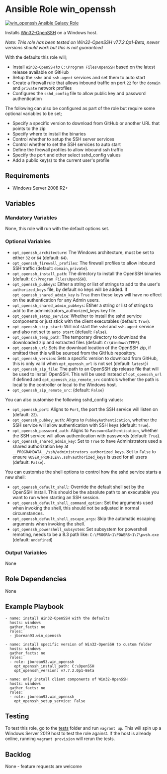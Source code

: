 # Ansible Role win_openssh

[![win_openssh Ansible Galaxy Role](https://img.shields.io/ansible/role/31890.svg)](https://galaxy.ansible.com/jborean93/win_openssh)

Installs [Win32-OpenSSH](https://github.com/PowerShell/Win32-OpenSSH) on a
Windows host.

_Note: This role has been tested on Win32-OpenSSH v7.7.2.0p1-Beta, newer versions should work but this is not guaranteed_

With the defaults this role will;

* Install `Win32-OpenSSH` to `C:\Program Files\OpenSSH` based on the latest release available on GitHub
* Setup the `sshd` and `ssh-agent` services and set them to auto start
* Create a firewall rule that allows inbound traffic on port `22` for the `domain` and `private` network profiles
* Configures the `sshd_config` file to allow public key and password authentication

The following can also be configured as part of the role but require some
optional variables to be set;

* Specify a specific version to download from GitHub or another URL that points to the zip
* Specify where to install the binaries
* Control whether to setup the SSH server services
* Control whether to set the SSH services to auto start
* Define the firewall profiles to allow inbound ssh traffic
* Specify the port and other select sshd\_config values
* Add a public key(s) to the current user's profile


## Requirements

* Windows Server 2008 R2+


## Variables

### Mandatory Variables

None, this role will run with the default options set.

### Optional Variables

* `opt_openssh_architecture`: The Windows architecture, must be set to either `32` or `64` (default: `64`).
* `opt_openssh_firewall_profiles`: The firewall profiles to allow inbound SSH traffic (default: `domain,private`).
* `opt_openssh_install_path`: The directory to install the OpenSSH binaries (default: `C:\Program Files\OpenSSH`).
* `opt_openssh_pubkeys`: Either a string or list of strings to add to the user's `authorized_keys` file, by default no keys will be added. If `opt_openssh_shared_admin_key` is `True` then these keys will have no effect on the authentication for any Admin users.
* `opt_openssh_shared_admin_pubkeys`: Etiher a string or list of strings to add to the administrators_authorized_keys key file.
* `opt_openssh_setup_service`: Whether to install the sshd service components or just stick with the client executables (default: `True`).
* `opt_openssh_skip_start`: Will not start the `sshd` and `ssh-agent` service and also not set to `auto start` (default: `False`).
* `opt_openssh_temp_path`: The temporary directory to download the downloaded zip and extracted files (default: `C:\Windows\TEMP`).
* `opt_openssh_url`: Sets the download location of the OpenSSH zip, if omitted then this will be sourced from the GitHub repository.
* `opt_openssh_version`: Sets a specific version to download from GitHub, this is only valid when `opt_openssh_url` is not set (default: `latest`)i
* `opt_openssh_zip_file`: The path to an OpenSSH zip release file that will be used to install OpenSSH. This will be used instead of `opt_openssh_url` if defined and `opt_openssh_zip_remote_src` controls whether the path is local to the controller or local to the Windows host.
* `opt_openssh_zip_remote_src`: (default: `False`)

You can also customise the following sshd\_config values:

* `opt_openssh_port`: Aligns to `Port`, the port the SSH service will listen on (default: `22`).
* `opt_openssh_pubkey_auth`: Aligns to `PubkeyAuthentication`, whether the SSH service will allow authentication with SSH keys (default: `True`).
* `opt_openssh_password_auth`: Aligns to `PasswordAuthentication`, whether the SSH service will allow authentication with passwords (default: `True`).
* `opt_openssh_shared_admin_key`: Set to `True` to have Administrators used a shared authorization key at `__PROGRAMDATA__/ssh/administrators_authorized_keys`. Set to `False` to ensure `%USER_PROFILE%\.ssh\authorized_keys` is used for all users (default: `False`).

You can customise the shell options to control how the sshd service starts a new shell:

* `opt_openssh_default_shell`: Override the default shell set by the OpenSSH install. This should be the absolute path to an executable you want to run when starting an SSH session.
* `opt_openssh_default_shell_command_option`: Set the arguments used when invoking the shell, this should not be adjusted in normal circumstances.
* `opt_openssh_default_shell_escape_args`: Skip the automatic escaping arguments when invoking the shell.
* `opt_openssh_powershell_subsystem`: Set subsystem for powershell remoting, needs to be a 8.3 path like: `C:\PROGRA~1\POWERS~1\7\pwsh.exe` (default: `undefined`)

### Output Variables

None


## Role Dependencies

None


## Example Playbook

```
- name: install Win32-OpenSSH with the defaults
  hosts: windows
  gather_facts: no
  roles:
  - jborean93.win_openssh

- name: install specific version of Win32-OpenSSH to custom folder
  hosts: windows
  gather_facts: no
  roles:
  - role: jborean93.win_openssh
    opt_openssh_install_path: C:\OpenSSH
    opt_openssh_version: v7.7.2.0p1-Beta

- name: only install client components of Win32-OpenSSH
  hosts: windows
  gather_facts: no
  roles:
  - role: jborean93.win_openssh
    opt_openssh_setup_service: False
```


## Testing

To test this role, go to the [tests](tests) folder and run `vagrant up`. This
will spin up a Windows Server 2019 host to test the role against. If the host
is already online, running `vagrant provision` will rerun the tests.


## Backlog

None - feature requests are welcome

